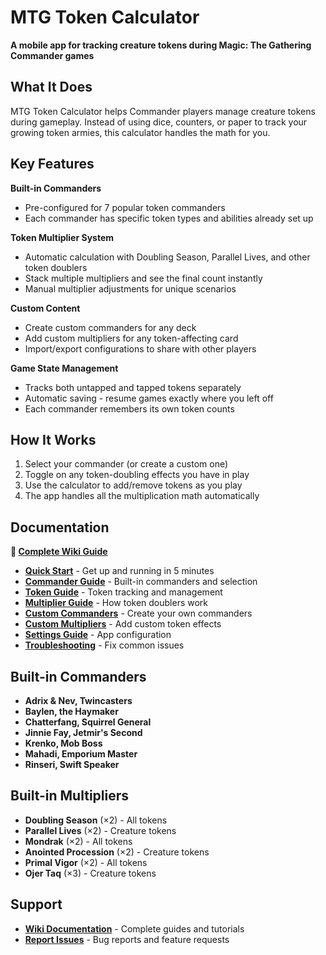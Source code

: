 # MTG Token Calculator

**A mobile app for tracking creature tokens during Magic: The Gathering Commander games**

## What It Does

MTG Token Calculator helps Commander players manage creature tokens during gameplay. Instead of using dice, counters, or paper to track your growing token armies, this calculator handles the math for you.

## Key Features

**Built-in Commanders**
- Pre-configured for 7 popular token commanders
- Each commander has specific token types and abilities already set up

**Token Multiplier System**  
- Automatic calculation with Doubling Season, Parallel Lives, and other token doublers
- Stack multiple multipliers and see the final count instantly
- Manual multiplier adjustments for unique scenarios

**Custom Content**
- Create custom commanders for any deck
- Add custom multipliers for any token-affecting card
- Import/export configurations to share with other players

**Game State Management**
- Tracks both untapped and tapped tokens separately
- Automatic saving - resume games exactly where you left off
- Each commander remembers its own token counts

## How It Works

1. Select your commander (or create a custom one)
2. Toggle on any token-doubling effects you have in play
3. Use the calculator to add/remove tokens as you play
4. The app handles all the multiplication math automatically

## Documentation

**📖 [Complete Wiki Guide](https://github.com/doctor-paxmor/token-calculator/wiki)**

- **[Quick Start](https://github.com/doctor-paxmor/token-calculator/wiki/Quick-Start-Guide)** - Get up and running in 5 minutes
- **[Commander Guide](https://github.com/doctor-paxmor/token-calculator/wiki/Commander-Guide)** - Built-in commanders and selection
- **[Token Guide](https://github.com/doctor-paxmor/token-calculator/wiki/Token-Guide)** - Token tracking and management
- **[Multiplier Guide](https://github.com/doctor-paxmor/token-calculator/wiki/Multiplier-Guide)** - How token doublers work
- **[Custom Commanders](https://github.com/doctor-paxmor/token-calculator/wiki/Custom-Commanders)** - Create your own commanders
- **[Custom Multipliers](https://github.com/doctor-paxmor/token-calculator/wiki/Custom-Multipliers)** - Add custom token effects
- **[Settings Guide](https://github.com/doctor-paxmor/token-calculator/wiki/Settings-Guide)** - App configuration
- **[Troubleshooting](https://github.com/doctor-paxmor/token-calculator/wiki/Troubleshooting)** - Fix common issues

## Built-in Commanders

- **Adrix & Nev, Twincasters**
- **Baylen, the Haymaker**
- **Chatterfang, Squirrel General**
- **Jinnie Fay, Jetmir's Second**
- **Krenko, Mob Boss**
- **Mahadi, Emporium Master**
- **Rinseri, Swift Speaker**

## Built-in Multipliers

- **Doubling Season** (×2) - All tokens
- **Parallel Lives** (×2) - Creature tokens  
- **Mondrak** (×2) - All tokens
- **Anointed Procession** (×2) - Creature tokens
- **Primal Vigor** (×2) - All tokens
- **Ojer Taq** (×3) - Creature tokens

## Support

- **[Wiki Documentation](https://github.com/doctor-paxmor/token-calculator/wiki)** - Complete guides and tutorials
- **[Report Issues](https://github.com/doctor-paxmor/token-calculator/issues)** - Bug reports and feature requests

